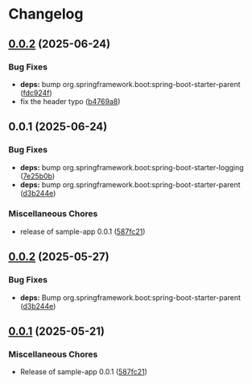 # Changelog

## [0.0.2](https://github.com/Delleroth/github-unleashed-sample-app/compare/v0.0.1...v0.0.2) (2025-06-24)


### Bug Fixes

* **deps:** bump org.springframework.boot:spring-boot-starter-parent ([fdc924f](https://github.com/Delleroth/github-unleashed-sample-app/commit/fdc924f6489d1198e43402fed6eb967b1fd53b25))
* fix the header typo ([b4769a8](https://github.com/Delleroth/github-unleashed-sample-app/commit/b4769a8fd701e09cabbbf4680125ee13af9c3bcd))

## 0.0.1 (2025-06-24)


### Bug Fixes

* **deps:** bump org.springframework.boot:spring-boot-starter-logging ([7e25b0b](https://github.com/Delleroth/github-unleashed-sample-app/commit/7e25b0bdf04a133a5ff083b8758944dcf71ab53b))
* **deps:** bump org.springframework.boot:spring-boot-starter-parent ([d3b244e](https://github.com/Delleroth/github-unleashed-sample-app/commit/d3b244ea3b90dc0b27691d3768136dcd0f36f40a))


### Miscellaneous Chores

* release of sample-app 0.0.1 ([587fc21](https://github.com/Delleroth/github-unleashed-sample-app/commit/587fc2178f703b0bbd338d5969e7a07695e84eaa))

## [0.0.2](https://github.com/EBCONT-Conference/github-unleashed-sample-app/compare/v0.0.1...v0.0.2) (2025-05-27)


### Bug Fixes

* **deps:** Bump org.springframework.boot:spring-boot-starter-parent ([d3b244e](https://github.com/EBCONT-Conference/github-unleashed-sample-app/commit/d3b244ea3b90dc0b27691d3768136dcd0f36f40a))

## [0.0.1](https://github.com/EBCONT-Conference/github-unleashed-sample-app/compare/v0.0.1...v0.0.1) (2025-05-21)


### Miscellaneous Chores

* Release of sample-app 0.0.1 ([587fc21](https://github.com/EBCONT-Conference/github-unleashed-sample-app/commit/587fc2178f703b0bbd338d5969e7a07695e84eaa))

